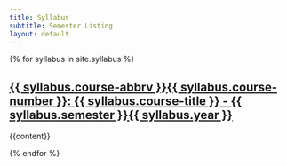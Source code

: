 ```yaml
---
title: Syllabus
subtitle: Semester Listing
layout: default
---
```

<div class="syllabus">
    {% for syllabus in site.syllabus %}
       <h2><a href="{{ syllabus.url | prepend: site.baseurl }}"><span class="syllabus-title">{{ syllabus.course-abbrv }}{{ syllabus.course-number }}</span>: <span class="syllabus-subtitle">{{ syllabus.course-title }} - {{ syllabus.semester }}{{ syllabus.year }}</span></a></h2>
       <p>{{content}}</p>
    {% endfor %}
</div>

